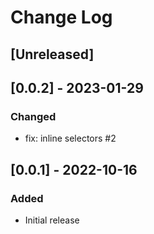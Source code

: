 # Change Log

## [Unreleased]

## [0.0.2] - 2023-01-29
### Changed
- fix: inline selectors #2

## [0.0.1] - 2022-10-16
### Added
- Initial release
